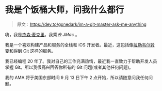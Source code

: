 # 我是个饭桶大师，问我什么都行

> 原文：<https://dev.to/gonedark/im-a-git-master-ask-me-anything>

嗨，我是[杰森·麦克里](https://jason.pureconcepts.net)。我乘*去 JMac* 。

我是一个喜欢构建产品和服务的全栈和 iOS 开发者。最近，这包括像[拉勒韦尔转变](https://laravelshift.com)和[得到 Git](https://gettinggit.com) 这样的服务。

我已经编程 20 年了。我对自己的工作充满热情，最近我一直致力于帮助开发人员掌握 Git。所以我很高兴回答你所有的 Git 问题(或者其他任何问题)。

我的 AMA 将于美国东部时间 9 月 13 日下午 2 点开始，所以请随意问我任何问题。